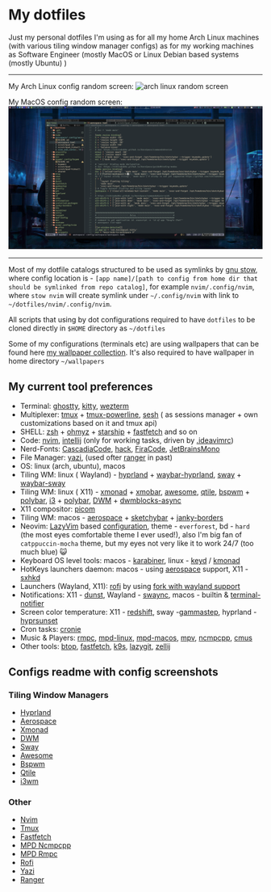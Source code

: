 # My dotfiles

Just my personal dotfiles I'm using as for all my home Arch Linux machines (with various tiling window manager configs) as for my working machines as Software Engineer (mostly MacOS or Linux Debian based systems (mostly Ubuntu) )

---

My Arch Linux config random screen:
![arch linux random screen](screenshots/hyprland/hyprland-minterm-scrat.png)

My MacOS config random screen:
![macos random screen](screenshots/aerospace/aerospace-miniterm-scratchpad.png)

---

Most of my dotfile catalogs structured to be used as symlinks by [gnu stow](https://www.gnu.org/software/stow/), where
config location is - `[app name]/[path to config from home dir that should be symlinked from repo catalog]`, for example
`nvim/.config/nvim`,
where `stow nvim` will create symlink under `~/.config/nvim` with link to
`~/dotfiles/nvim/.config/nvim`.

All scripts that using by dot configurations required to have `dotfiles` to be cloned directly in `$HOME` directory as
`~/dotfiles`

Some of my configurations (terminals etc) are using wallpapers that can be found
here [my wallpaper collection](https://gitlab.com/Serhii.Dudar1/wallpapers).
It's also required to have wallpaper in home directory `~/wallpapers`

## My current tool preferences

- Terminal: [ghostty](ghostty/.config/ghostty), [kitty](kitty/.config/kitty), [wezterm](wezterm/.config/wezterm)
- Multiplexer: [tmux](tmux) + [tmux-powerline](tmux-powerline/.config/tmux-powerline), [sesh](https://github.com/joshmedeski/sesh) (
  as sessions manager + own customizations based on it and tmux api)
- SHELL: [zsh](zsh) + [ohmyz](https://ohmyz.sh/) + [starship](starship/.config/starship.toml) + [fastfetch](fastfetch/.config/fastfetch)
  and so on
- Code: [nvim](nvim/.config/nvim), [intellij](idea/.ideavimrc) (only for working tasks, driven
  by [.ideavimrc](idea/.ideavimrc))
- Nerd-Fonts: [CascadiaCode](https://www.programmingfonts.org/#cascadia-code), [hack](https://www.programmingfonts.org/#hack), [FiraCode](https://www.programmingfonts.org/#firacode), [JetBrainsMono](https://www.programmingfonts.org/#jetbrainsmono)
- File Manager: [yazi](yazi/.config/yazi), (used ofter [ranger](ranger/.config/ranger) in past)
- OS: linux (arch, ubuntu), macos
- Tiling WM: linux (
  Wayland) - [hyprland](hyprland) + [waybar-hyprland](waybar/.config/waybar/hyprland-config.jsonc), [sway](sway/.config/sway) + [waybar-sway](waybar/.config/waybar/sway-config.jsonc)
- Tiling WM: linux (
  X11) - [xmonad](xmonad/.config/xmonad) + [xmobar](xmobar/.config/xmobar), [awesome](awesome/.config/awesome), [qtile](qtile/.config/qtile), [bspwm](bspwm/.config/bspwm) + [polybar](polybar/.config/polybar), [i3](i3/.config/i3) + [polybar](polybar/.config/polybar), [DWM](https://github.com/sergii-dudar/my-dwm) + [dwmblocks-async](suckless/dwmblocks-async)
- X11 compositor: [picom](picom/.config/picom)
- Tiling WM:
  macos - [aerospace](aerospace/.config/aerospace) + [sketchybar](sketchybar/.config/sketchybar) + [janky-borders](janky-borders/.config/borders)
- Neovim: [LazyVim](https://www.lazyvim.org/) based [configuration](nvim/.config/nvim), theme - `everforest`, bd -
  `hard` (the most eyes comfortable theme I ever used!), also I'm big fan of `catppuccin-mocha` theme, but my eyes not
  very like it to work 24/7 (too much blue) 😺
- Keyboard OS level tools: macos - [karabiner](karabiner/.config/karabiner),
  linux - [keyd](nonhome/keyd) / [kmonad](nonhome/kmonad)
- HotKeys launchers daemon: macos - using [aerospace](aerospace/.config/aerospace) support,
  X11 - [sxhkd](sxhkd/.config/sxhkd)
- Launchers (Wayland, X11): [rofi](rofi/.config/rofi) by
  using [fork with wayland support](https://github.com/in0ni/rofi-wayland)
- Notifications: X11 - [dunst](dunst/.config/dunst), Wayland - [swaync](swaync/.config/swaync), macos -
  builtin & [terminal-notifier](https://github.com/julienXX/terminal-notifier)
- Screen color temperature: X11 - [redshift](redshift/.config/redshift), sway -[gammastep](gammastep/.config/gammastep),
  hyprland - [hyprsunset](hyprland/hypr/scripts/hyprsunset.runner)
- Cron tasks: [cronie](cron)
- Music &
  Players: [rmpc](mpd-config/rmpc), [mpd-linux](mpd-config/mpd), [mpd-macos](mpd-config/mpd-osx), [mpv](mpv/.config/mpv), [ncmpcpp](mpd-config/ncmpcpp), [cmus](cmus/.config/cmus)
- Other
  tools: [btop](btop/.config/btop), [fastfetch](fastfetch/.config/fastfetch), [k9s](k9s/.config/k9s), [lazygit](lazygit/.config/lazygit), [zellij](zellij/.config/zellij)

## Configs readme with config screenshots

### Tiling Window Managers

- [Hyprland](hyprland/README.md)
- [Aerospace](aerospace/.config/aerospace/README.md)
- [Xmonad](xmonad/.config/xmonad/README.md)
- [DWM](suckless/DWM_README.md)
- [Sway](sway/.config/sway/README.md)
- [Awesome](awesome/.config/awesome/README.md)
- [Bspwm](bspwm/.config/bspwm/README.md)
- [Qtile](qtile/.config/qtile/README.md)
- [i3wm](i3/.config/i3/README.md)

### Other

- [Nvim](nvim/.config/nvim/README.md)
- [Tmux](tmux/README.md)
- [Fastfetch](fastfetch/.config/fastfetch/README.md)
- [MPD Ncmpcpp](mpd-config/ncmpcpp/README.md)
- [MPD Rmpc](mpd-config/rmpc/README.md)
- [Rofi](rofi/.config/rofi/README.md)
- [Yazi](yazi/.config/yazi/README.md)
- [Ranger](ranger/.config/ranger/README.md)